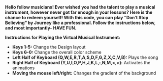 **Hello fellow musicians! Ever wished you had the talent to play a musical instrument, however never got far enough in your lessons? Here is the chance to redeem yourself! With this code, you can play “Don’t Stop Believing” by Journey like a professional. Follow the instructions below, and most importantly- HAVE FUN.**

**Instructions for Playing the Virtual Musical Instrument:**
* **Keys 1-5:** Change the Design layout
* **Keys 6-0:** Change the overall color scheme
* **Left Half of Keyboard (Q,W,E,R,T,A,S,D,F,G,Z,X,C,V,B):** Plays the song
* **Right Half of Keyboard (Y,U,I,O,P,H,J,K,L,:,N,M,<,>):** Activates the animations
* **Moving the mouse left/right:** Changes the gradient of the background
